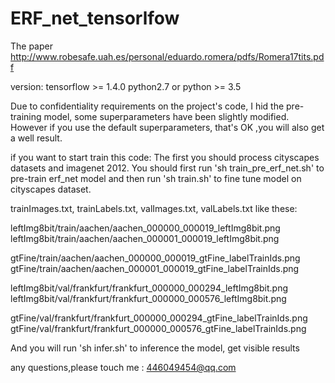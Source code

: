 # ERF_net_tensorlfow
The paper http://www.robesafe.uah.es/personal/eduardo.romera/pdfs/Romera17tits.pdf

version:
tensorflow >= 1.4.0
python2.7 or python >= 3.5

Due to confidentiality requirements on the project's code, I hid the pre-training model,
some superparameters have been slightly modified. 
However if you use the default superparameters, that's OK ,you will also get a well result.

if you want to start train this code:
The first you should process cityscapes datasets and imagenet 2012.
You should first run 'sh train_pre_erf_net.sh' to pre-train erf_net model and 
then run 'sh train.sh' to fine tune model on cityscapes dataset.

trainImages.txt, trainLabels.txt, valImages.txt, valLabels.txt like these:

leftImg8bit/train/aachen/aachen_000000_000019_leftImg8bit.png
leftImg8bit/train/aachen/aachen_000001_000019_leftImg8bit.png

gtFine/train/aachen/aachen_000000_000019_gtFine_labelTrainIds.png
gtFine/train/aachen/aachen_000001_000019_gtFine_labelTrainIds.png

leftImg8bit/val/frankfurt/frankfurt_000000_000294_leftImg8bit.png
leftImg8bit/val/frankfurt/frankfurt_000000_000576_leftImg8bit.png

gtFine/val/frankfurt/frankfurt_000000_000294_gtFine_labelTrainIds.png
gtFine/val/frankfurt/frankfurt_000000_000576_gtFine_labelTrainIds.png

And you will run 'sh infer.sh' to inference the model, get visible results

any questions,please touch me : 446049454@qq.com




